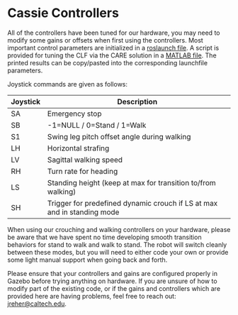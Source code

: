 # Cassie Controllers

All of the controllers have been tuned for our hardware, you may need to modify some gains or offsets when first using the controllers. Most important control parameters are initialized in a [roslaunch file](https://github.com/jpreher/cassie_interface/tree/master/launch). A script is provided for tuning the CLF via the CARE solution in a [MATLAB file](https://github.com/jpreher/cassie_controllers/blob/master/MATLAB/createCLF_P_stand.m). The printed results can be copy/pasted into the corresponding launchfile parameters. 

Joystick commands are given as follows:

Joystick | Description
------------------------ | -------------------------
SA | Emergency stop
SB | -1=NULL / 0=Stand / 1=Walk
S1 | Swing leg pitch offset angle during walking
LH | Horizontal strafing
LV | Sagittal walking speed
RH | Turn rate for heading
LS | Standing height (keep at max for transition to/from walking)
SH | Trigger for predefined dynamic crouch if LS at max and in standing mode

When using our crouching and walking controllers on your hardware, please be aware that we have spent no time developing smooth transition behaviors for stand to walk and walk to stand. The robot will switch cleanly between these modes, but you will need to either code your own or provide some light manual support when going back and forth.

Please ensure that your controllers and gains are configured properly in Gazebo before trying anything on hardware. If you are unsure of how to modify part of the existing code, or if the gains and controllers which are provided here are having problems, feel free to reach out: jreher@caltech.edu.
